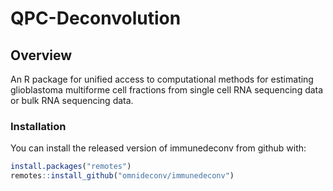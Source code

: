 # QPC-Deconvolution   
## Overview

An R package for unified access to computational methods for estimating glioblastoma multiforme cell fractions from single cell RNA sequencing data or bulk RNA sequencing data.

### Installation
You can install the released version of immunedeconv from github with:
```R
install.packages("remotes")
remotes::install_github("omnideconv/immunedeconv")
```

